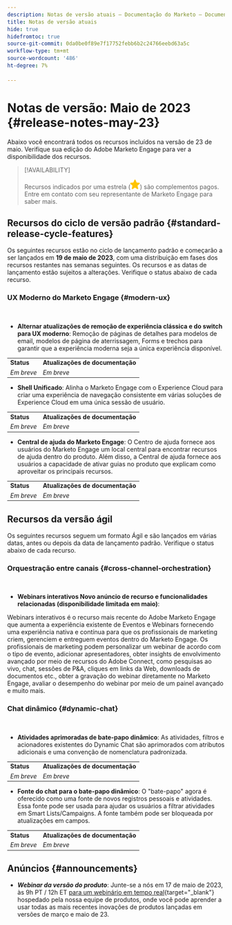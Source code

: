 ```yaml
---
description: Notas de versão atuais — Documentação do Marketo — Documentação do produto
title: Notas de versão atuais
hide: true
hidefromtoc: true
source-git-commit: 0da0be0f89e7f17752febb6b2c24766eebd63a5c
workflow-type: tm+mt
source-wordcount: '486'
ht-degree: 7%

---
```


# Notas de versão: Maio de 2023 {#release-notes-may-23}

Abaixo você encontrará todos os recursos incluídos na versão de 23 de maio. Verifique sua edição do Adobe Marketo Engage para ver a disponibilidade dos recursos.

>[!AVAILABILITY]
>
>Recursos indicados por uma estrela (![star](assets/yellow-star.png)) são complementos pagos. Entre em contato com seu representante de Marketo Engage para saber mais.

## Recursos do ciclo de versão padrão {#standard-release-cycle-features}

Os seguintes recursos estão no ciclo de lançamento padrão e começarão a ser lançados em **19 de maio de 2023**, com uma distribuição em fases dos recursos restantes nas semanas seguintes. Os recursos e as datas de lançamento estão sujeitos a alterações. Verifique o status abaixo de cada recurso.

### UX Moderno do Marketo Engage {#modern-ux}

</br>

* **Alternar atualizações de remoção de experiência clássica e do switch para UX moderno**: Remoção de páginas de detalhes para modelos de email, modelos de página de aterrissagem, Forms e trechos para garantir que a experiência moderna seja a única experiência disponível.

<table> 
  <tr> 
   <td><b>Status</b></td>
   <td><b>Atualizações de documentação</b></td>
  </tr>
  <tr> 
   <td><i>Em breve</i></td>
   <td><i>Em breve</i></td>
  </tr>
  </tbody>
</table>

* **Shell Unificado**: Alinha o Marketo Engage com o Experience Cloud para criar uma experiência de navegação consistente em várias soluções de Experience Cloud em uma única sessão de usuário.

<table> 
  <tr> 
   <td><b>Status</b></td>
   <td><b>Atualizações de documentação</b></td>
  </tr>
  <tr> 
   <td><i>Em breve</i></td>
   <td><i>Em breve</i></td>
  </tr>
  </tbody>
</table>

* **Central de ajuda do Marketo Engage**: O Centro de ajuda fornece aos usuários do Marketo Engage um local central para encontrar recursos de ajuda dentro do produto. Além disso, a Central de ajuda fornece aos usuários a capacidade de ativar guias no produto que explicam como aproveitar os principais recursos.

<table> 
  <tr> 
   <td><b>Status</b></td>
   <td><b>Atualizações de documentação</b></td>
  </tr>
  <tr> 
   <td><i>Em breve</i></td>
   <td><i>Em breve</i></td>
  </tr>
  </tbody>
</table>

## Recursos da versão ágil

Os seguintes recursos seguem um formato Ágil e são lançados em várias datas, antes ou depois da data de lançamento padrão. Verifique o status abaixo de cada recurso.


### Orquestração entre canais {#cross-channel-orchestration}

</br>

* **Webinars interativos Novo anúncio de recurso e funcionalidades relacionadas (disponibilidade limitada em maio)**:

Webinars interativos é o recurso mais recente do Adobe Marketo Engage que aumenta a experiência existente de Eventos e Webinars fornecendo uma experiência nativa e contínua para que os profissionais de marketing criem, gerenciem e entreguem eventos dentro do Marketo Engage. Os profissionais de marketing podem personalizar um webinar de acordo com o tipo de evento, adicionar apresentadores, obter insights de envolvimento avançado por meio de recursos do Adobe Connect, como pesquisas ao vivo, chat, sessões de P&amp;A, cliques em links da Web, downloads de documentos etc., obter a gravação do webinar diretamente no Marketo Engage, avaliar o desempenho do webinar por meio de um painel avançado e muito mais.

### Chat dinâmico {#dynamic-chat}

</br>

* **Atividades aprimoradas de bate-papo dinâmico**: As atividades, filtros e acionadores existentes do Dynamic Chat são aprimorados com atributos adicionais e uma convenção de nomenclatura padronizada.

<table> 
  <tr> 
   <td><b>Status</b></td>
   <td><b>Atualizações de documentação</b></td>
  </tr>
  <tr> 
   <td><i>Em breve</i></td>
   <td><i>Em breve</i></td>
  </tr>
  </tbody>
</table>

* **Fonte do chat para o bate-papo dinâmico**: O &quot;bate-papo&quot; agora é oferecido como uma fonte de novos registros pessoais e atividades. Essa fonte pode ser usada para ajudar os usuários a filtrar atividades em Smart Lists/Campaigns. A fonte também pode ser bloqueada por atualizações em campos.

<table> 
  <tr> 
   <td><b>Status</b></td>
   <td><b>Atualizações de documentação</b></td>
  </tr>
  <tr> 
   <td><i>Em breve</i></td>
   <td><i>Em breve</i></td>
  </tr>
  </tbody>
</table>

## Anúncios {#announcements}

* **_Webinar da versão do produto_**: Junte-se a nós em 17 de maio de 2023, às 9h PT / 12h ET [para um webinário em tempo real](https://engage.marketo.com/2023_March_May_Release_Webinar_RegistrationPage.html){target="_blank"} hospedado pela nossa equipe de produtos, onde você pode aprender a usar todas as mais recentes inovações de produtos lançadas em versões de março e maio de 23.
